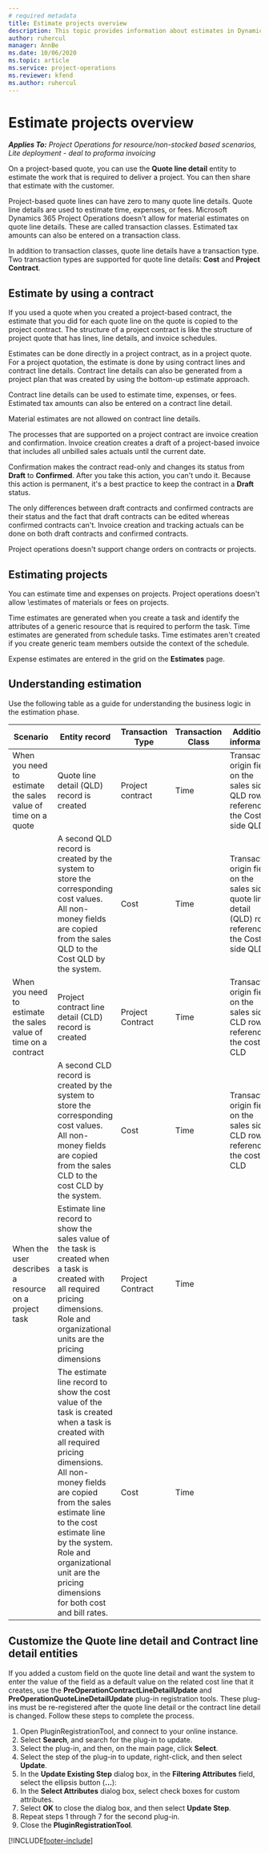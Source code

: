 ```yaml
---
# required metadata
title: Estimate projects overview
description: This topic provides information about estimates in Dynamics 365 Project Operations. 
author: ruhercul
manager: AnnBe
ms.date: 10/06/2020
ms.topic: article
ms.service: project-operations
ms.reviewer: kfend
ms.author: ruhercul
---
```


# Estimate projects overview

_**Applies To:** Project Operations for resource/non-stocked based scenarios, Lite deployment - deal to proforma invoicing_

On a project-based quote, you can use the **Quote line detail** entity to estimate the work that is required to deliver a project. You can then share that estimate with the customer.

Project-based quote lines can have zero to many quote line details. Quote line details are used to estimate time, expenses, or fees. Microsoft Dynamics 365 Project Operations doesn't allow for material estimates on quote line details. These are called transaction classes. Estimated tax amounts can also be entered on a transaction class.

In addition to transaction classes, quote line details have a transaction type. Two transaction types are supported for quote line details: **Cost** and **Project Contract**.

## Estimate by using a contract

If you used a quote when you created a project-based contract, the estimate that you did for each quote line on the quote is copied to the project contract. The structure of a project contract is like the structure of project quote that has lines, line details, and invoice schedules.

Estimates can be done directly in a project contract, as in a project quote. For a project quotation, the estimate is done by using contract lines and contract line details. Contract line details can also be generated from a project plan that was created by using the bottom-up estimate approach.

Contract line details can be used to estimate time, expenses, or fees. Estimated tax amounts can also be entered on a contract line detail.

Material estimates are not allowed on contract line details.

The processes that are supported on a project contract are invoice creation and confirmation. Invoice creation creates a draft of a project-based invoice that includes all unbilled sales actuals until the current date.

Confirmation makes the contract read-only and changes its status from **Draft** to **Confirmed**. After you take this action, you can't undo it. Because this action is permanent, it's a best practice to keep the contract in a **Draft** status.

The only differences between draft contracts and confirmed contracts are their status and the fact that draft contracts can be edited whereas confirmed contracts can't. Invoice creation and tracking actuals can be done on both draft contracts and confirmed contracts.

Project operations doesn't support change orders on contracts or projects.

## Estimating projects

You can estimate time and expenses on projects. Project operations doesn't allow \estimates of materials or fees on projects.

Time estimates are generated when you create a task and identify the attributes of a generic resource that is required to perform the task. Time estimates are generated from schedule tasks. Time estimates aren't created if you create generic team members outside the context of the schedule.

Expense estimates are entered in the grid on the **Estimates** page.

## Understanding estimation

Use the following table as a guide for understanding the business logic in the estimation phase.

| Scenario                                                                                                                                                                                                                                                                                                                                          | Entity record                                                                                                                                                                                                       | Transaction Type | Transaction Class | Additional information                                                            |
|---------------------------------------------------------------------------------------------------------------------------------------------------------------------------------------------------------------------------------------------------------------------------------------------------------------------------------------------------|---------------------------------------------------------------------------------------------------------------------------------------------------------------------------------------------------------------------|------------------|-------------|-----------------------------------------------------------------------------------|
| When you need to estimate the sales value of time on a quote                                                                                                                                                                                                                                                                                    | Quote line detail (QLD) record is created                                                                                                                                                                               | Project contract | Time        | Transaction origin field on the sales side QLD row references the Cost side QLD |
|                                                                                                                                                                                                                                                                                     | A second QLD record is created by the system to store the corresponding cost values. All non-money fields are copied from the sales QLD to the Cost QLD by the system.                                                                                                                                                                               | Cost | Time        | Transaction origin field on the sales side quote line detail (QLD) row references the Cost side QLD |
| When you need to estimate the sales value of time on a contract                                                                                                                                                                                                                                                                                 | Project contract line detail (CLD) record is created                                                                                                                                                                    | Project Contract | Time        | Transaction origin field on the sales side CLD row references the cost CLD      |
|                                                                                                                                                                                                                                                                                  | A second CLD record is created by the system to store the corresponding cost values. All non-money fields are copied from the sales CLD to the cost CLD by the system.                                                                                                                                                                    | Cost | Time        | Transaction origin field on the sales side CLD row references the cost CLD      |
| When the user describes a resource on a project task                                                                                                                                                                                                                                                                                            | Estimate line record to show the sales value of the task is created when a task is created with all required pricing dimensions. Role and organizational units are the pricing dimensions | Project Contract | Time        |                                                                                   |
|     | The estimate line record to show the cost value of the task is created when a task is created with all required pricing dimensions. All non-money fields are copied from the sales estimate line to the cost estimate line by the system. Role and organizational unit are the pricing dimensions for both cost and bill rates.                                                                                                                                                                                                                | Cost             | Time           |                                                                                   |



## Customize the Quote line detail and Contract line detail entities

If you added a custom field on the quote line detail and want the system to enter the value of the field as a default value on the related cost line that it creates, use the **PreOperationContractLineDetailUpdate** and **PreOperationQuoteLineDetailUpdate** plug-in registration tools. These plug-ins must be re-registered after the quote line detail or the contract line detail is changed. Follow these steps to complete the process.

1. Open PluginRegistrationTool, and connect to your online instance.
2. Select **Search**, and search for the plug-in to update.
3. Select the plug-in, and then, on the main page, click **Select**.
4. Select the step of the plug-in to update, right-click, and then select **Update**.
5. In the **Update Existing Step** dialog box, in the **Filtering Attributes** field, select the ellipsis button (**...**):
6. In the **Select Attributes** dialog box, select check boxes for custom attributes.
7. Select **OK** to close the dialog box, and then select **Update Step**.
8. Repeat steps 1 through 7 for the second plug-in.
9. Close the **PluginRegistrationTool**.


[!INCLUDE[footer-include](../includes/footer-banner.md)]